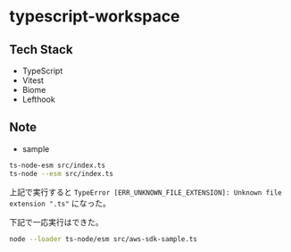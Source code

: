 # typescript-workspace

## Tech Stack

- TypeScript
- Vitest
- Biome
- Lefthook

## Note

- sample

```bash
ts-node-esm src/index.ts
ts-node --esm src/index.ts
```
上記で実行すると `TypeError [ERR_UNKNOWN_FILE_EXTENSION]: Unknown file extension ".ts"` になった。

下記で一応実行はできた。

```bash
node --loader ts-node/esm src/aws-sdk-sample.ts
```